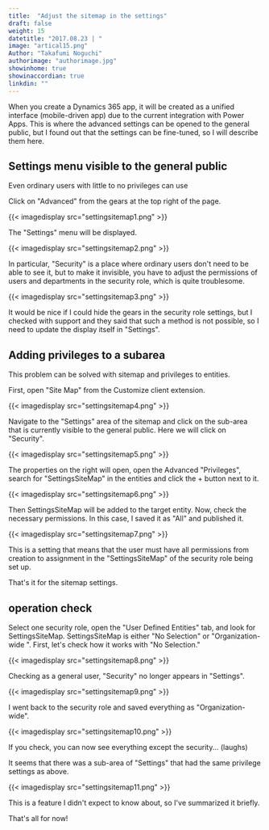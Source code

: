 ```yaml
---
title:  "Adjust the sitemap in the settings"
draft: false
weight: 15
datetitle: "2017.08.23 | "
image: "artical15.png"
Author: "Takafumi Noguchi"
authorimage: "authorimage.jpg"
showinhome: true
showinaccordian: true
linkdin: ""
---
```

<!-- Intro  -->
When you create a Dynamics 365 app, it will be created as a unified interface (mobile-driven app) due to the current integration with Power Apps. This is where the advanced settings can be opened to the general public, but I found out that the settings can be fine-tuned, so I will describe them here.


## Settings menu visible to the general public
Even ordinary users with little to no privileges can use

Click on "Advanced" from the gears at the top right of the page.
<!-- Image= settingsitemap1.png -->
{{< imagedisplay src="settingsitemap1.png" >}}

The "Settings" menu will be displayed.
<!-- Image= settingsitemap2.png -->
{{< imagedisplay src="settingsitemap2.png" >}}

In particular, "Security" is a place where ordinary users don't need to be able to see it, but to make it invisible, you have to adjust the permissions of users and departments in the security role, which is quite troublesome.
<!-- Image= settingsitemap3.png -->
{{< imagedisplay src="settingsitemap3.png" >}}

It would be nice if I could hide the gears in the security role settings, but I checked with support and they said that such a method is not possible, so I need to update the display itself in "Settings".

## Adding privileges to a subarea
This problem can be solved with sitemap and privileges to entities.

First, open "Site Map" from the Customize client extension.
<!-- Image= settingsitemap4.png -->
{{< imagedisplay src="settingsitemap4.png" >}}

Navigate to the "Settings" area of the sitemap and click on the sub-area that is currently visible to the general public. Here we will click on "Security".
<!-- Image= settingsitemap5.png -->
{{< imagedisplay src="settingsitemap5.png" >}}

The properties on the right will open, open the Advanced "Privileges", search for "SettingsSiteMap" in the entities and click the + button next to it.
<!-- Image= settingsitemap6.png -->
{{< imagedisplay src="settingsitemap6.png" >}}

Then SettingsSiteMap will be added to the target entity. Now, check the necessary permissions. In this case, I saved it as "All" and published it.
<!-- Image= settingsitemap7.png -->
{{< imagedisplay src="settingsitemap7.png" >}}

This is a setting that means that the user must have all permissions from creation to assignment in the "SettingsSiteMap" of the security role being set up.

That's it for the sitemap settings.

## operation check
Select one security role, open the "User Defined Entities" tab, and look for SettingsSiteMap. SettingsSiteMap is either "No Selection" or "Organization-wide ". First, let's check how it works with "No Selection."
<!-- Image= settingsitemap8.png -->
{{< imagedisplay src="settingsitemap8.png" >}}

Checking as a general user, "Security" no longer appears in "Settings".
<!-- Image= settingsitemap9.png -->
{{< imagedisplay src="settingsitemap9.png" >}}

I went back to the security role and saved everything as "Organization-wide".
<!-- Image= settingsitemap10.png -->
{{< imagedisplay src="settingsitemap10.png" >}}

If you check, you can now see everything except the security... (laughs)

It seems that there was a sub-area of "Settings" that had the same privilege settings as above.
<!-- Image= settingsitemap11.png -->
{{< imagedisplay src="settingsitemap11.png" >}}

This is a feature I didn't expect to know about, so I've summarized it briefly.

That's all for now!